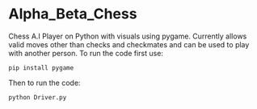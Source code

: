 # Alpha_Beta_Chess

Chess A.I Player on Python with visuals using pygame. Currently allows valid moves other than checks and checkmates and can be used to play with another person. To run the code
first use:

```
pip install pygame
```

Then to run the code:

```
python Driver.py
```
